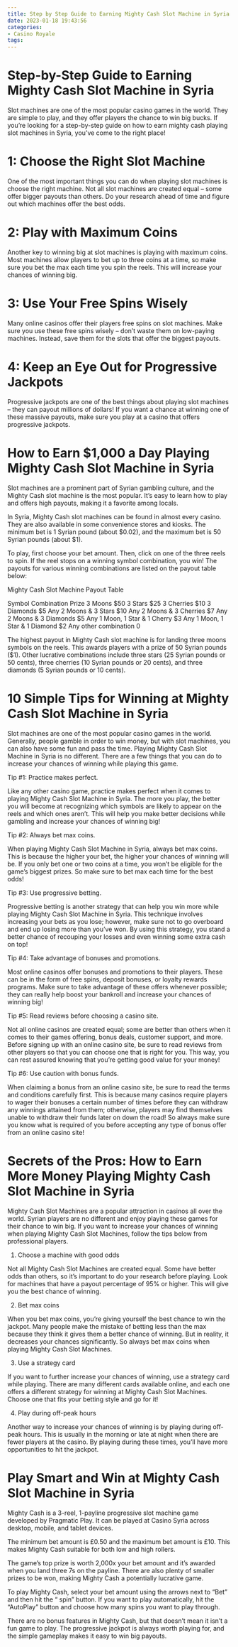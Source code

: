 ```yaml
---
title: Step by Step Guide to Earning Mighty Cash Slot Machine in Syria
date: 2023-01-18 19:43:56
categories:
- Casino Royale
tags:
---
```



#  Step-by-Step Guide to Earning Mighty Cash Slot Machine in Syria

Slot machines are one of the most popular casino games in the world. They are simple to play, and they offer players the chance to win big bucks. If you’re looking for a step-by-step guide on how to earn mighty cash playing slot machines in Syria, you’ve come to the right place!

# 1: Choose the Right Slot Machine

One of the most important things you can do when playing slot machines is choose the right machine. Not all slot machines are created equal – some offer bigger payouts than others. Do your research ahead of time and figure out which machines offer the best odds.

# 2: Play with Maximum Coins

Another key to winning big at slot machines is playing with maximum coins. Most machines allow players to bet up to three coins at a time, so make sure you bet the max each time you spin the reels. This will increase your chances of winning big.

# 3: Use Your Free Spins Wisely

Many online casinos offer their players free spins on slot machines. Make sure you use these free spins wisely – don’t waste them on low-paying machines. Instead, save them for the slots that offer the biggest payouts.

# 4: Keep an Eye Out for Progressive Jackpots

Progressive jackpots are one of the best things about playing slot machines – they can payout millions of dollars! If you want a chance at winning one of these massive payouts, make sure you play at a casino that offers progressive jackpots.

#  How to Earn $1,000 a Day Playing Mighty Cash Slot Machine in Syria

Slot machines are a prominent part of Syrian gambling culture, and the Mighty Cash slot machine is the most popular. It’s easy to learn how to play and offers high payouts, making it a favorite among locals.

In Syria, Mighty Cash slot machines can be found in almost every casino. They are also available in some convenience stores and kiosks. The minimum bet is 1 Syrian pound (about $0.02), and the maximum bet is 50 Syrian pounds (about $1).

To play, first choose your bet amount. Then, click on one of the three reels to spin. If the reel stops on a winning symbol combination, you win! The payouts for various winning combinations are listed on the payout table below:

Mighty Cash Slot Machine Payout Table

Symbol Combination Prize 3 Moons $50 3 Stars $25 3 Cherries $10 3 Diamonds $5 Any 2 Moons & 3 Stars $10 Any 2 Moons & 3 Cherries $7 Any 2 Moons & 3 Diamonds $5 Any 1 Moon, 1 Star & 1 Cherry $3 Any 1 Moon, 1 Star & 1 Diamond $2 Any other combination 0





The highest payout in Mighty Cash slot machine is for landing three moons symbols on the reels. This awards players with a prize of 50 Syrian pounds ($1). Other lucrative combinations include three stars (25 Syrian pounds or 50 cents), three cherries (10 Syrian pounds or 20 cents), and three diamonds (5 Syrian pounds or 10 cents).

#  10 Simple Tips for Winning at Mighty Cash Slot Machine in Syria

Slot machines are one of the most popular casino games in the world. Generally, people gamble in order to win money, but with slot machines, you can also have some fun and pass the time. Playing Mighty Cash Slot Machine in Syria is no different. There are a few things that you can do to increase your chances of winning while playing this game.

Tip #1: Practice makes perfect.

Like any other casino game, practice makes perfect when it comes to playing Mighty Cash Slot Machine in Syria. The more you play, the better you will become at recognizing which symbols are likely to appear on the reels and which ones aren’t. This will help you make better decisions while gambling and increase your chances of winning big!

Tip #2: Always bet max coins.

When playing Mighty Cash Slot Machine in Syria, always bet max coins. This is because the higher your bet, the higher your chances of winning will be. If you only bet one or two coins at a time, you won’t be eligible for the game’s biggest prizes. So make sure to bet max each time for the best odds!

Tip #3: Use progressive betting.

Progressive betting is another strategy that can help you win more while playing Mighty Cash Slot Machine in Syria. This technique involves increasing your bets as you lose; however, make sure not to go overboard and end up losing more than you’ve won. By using this strategy, you stand a better chance of recouping your losses and even winning some extra cash on top!

Tip #4: Take advantage of bonuses and promotions.

Most online casinos offer bonuses and promotions to their players. These can be in the form of free spins, deposit bonuses, or loyalty rewards programs. Make sure to take advantage of these offers whenever possible; they can really help boost your bankroll and increase your chances of winning big!

Tip #5: Read reviews before choosing a casino site.

Not all online casinos are created equal; some are better than others when it comes to their games offering, bonus deals, customer support, and more. Before signing up with an online casino site, be sure to read reviews from other players so that you can choose one that is right for you. This way, you can rest assured knowing that you’re getting good value for your money!

Tip #6: Use caution with bonus funds.

When claiming a bonus from an online casino site, be sure to read the terms and conditions carefully first. This is because many casinos require players to wager their bonuses a certain number of times before they can withdraw any winnings attained from them; otherwise, players may find themselves unable to withdraw their funds later on down the road! So always make sure you know what is required of you before accepting any type of bonus offer from an online casino site!

#  Secrets of the Pros: How to Earn More Money Playing Mighty Cash Slot Machine in Syria

Mighty Cash Slot Machines are a popular attraction in casinos all over the world. Syrian players are no different and enjoy playing these games for their chance to win big. If you want to increase your chances of winning when playing Mighty Cash Slot Machines, follow the tips below from professional players.

1. Choose a machine with good odds

Not all Mighty Cash Slot Machines are created equal. Some have better odds than others, so it’s important to do your research before playing. Look for machines that have a payout percentage of 95% or higher. This will give you the best chance of winning.

2. Bet max coins

When you bet max coins, you’re giving yourself the best chance to win the jackpot. Many people make the mistake of betting less than the max because they think it gives them a better chance of winning. But in reality, it decreases your chances significantly. So always bet max coins when playing Mighty Cash Slot Machines.

3. Use a strategy card

If you want to further increase your chances of winning, use a strategy card while playing. There are many different cards available online, and each one offers a different strategy for winning at Mighty Cash Slot Machines. Choose one that fits your betting style and go for it!

4. Play during off-peak hours

Another way to increase your chances of winning is by playing during off-peak hours. This is usually in the morning or late at night when there are fewer players at the casino. By playing during these times, you’ll have more opportunities to hit the jackpot.

#  Play Smart and Win at Mighty Cash Slot Machine in Syria

Mighty Cash is a 3-reel, 1-payline progressive slot machine game developed by Pragmatic Play. It can be played at Casino Syria across desktop, mobile, and tablet devices.

The minimum bet amount is £0.50 and the maximum bet amount is £10. This makes Mighty Cash suitable for both low and high rollers.

The game’s top prize is worth 2,000x your bet amount and it’s awarded when you land three 7s on the payline. There are also plenty of smaller prizes to be won, making Mighty Cash a potentially lucrative game.

To play Mighty Cash, select your bet amount using the arrows next to “Bet” and then hit the “ spin” button. If you want to play automatically, hit the “AutoPlay” button and choose how many spins you want to play through.

There are no bonus features in Mighty Cash, but that doesn’t mean it isn’t a fun game to play. The progressive jackpot is always worth playing for, and the simple gameplay makes it easy to win big payouts.